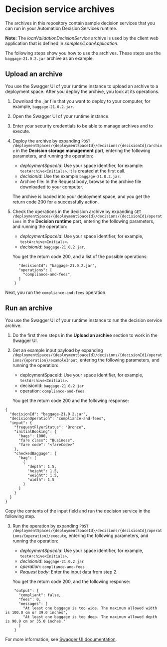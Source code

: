 # Decision service archives

The archives in this repository contain sample decision services that you can run in your Automation Decision Services runtime. 

**Note:** The *loanValidationDecisionService* archive is used by the client web application that is defined in *samples/LoanApplication*.

The following steps show you how to use the archives. These steps use the `baggage-21.0.2.jar` archive as an example.

## Upload an archive 
You use the Swagger UI of your runtime instance to upload an archive to a deployment space. After you deploy the archive, you look at its operations.

1. Download the .jar file that you want to deploy to your computer, for example, `baggage-21.0.2.jar`.
2. Open the Swagger UI of your runtime instance.
3. Enter your security credentials to be able to manage archives and to execute.
4. Deploy the archive by expanding `POST /deploymentSpaces/{deploymentSpaceId}/decisions/{decisionId}/archive` in the **Decision storage management** part, entering the following parameters, and running the operation:
   * *deploymentSpaceId*: Use your space identifier, for example: `testArchive<Initials>`. It is created at the first call.
   * *decisionId*: Use the example `baggage-21.0.2.jar`.
   * Archive file: In the Request body, browse to the archive file downloaded to your computer. 
   
   The archive is loaded into your deployment space, and you get the return code 200 for a successfully action.
5. Check the operations in the decision archive by expanding `GET /deploymentSpaces/{deploymentSpaceId}/decisions/{decisionId}/operations` in the **Decision runtime** part, entering the following parameters, and running the operation:
   * *deploymentSpaceId*: Use your space identifier, for example, `testArchive<Initials>`.
   * *decisionId*: `baggage-21.0.2.jar`.
   
   You get the return code 200, and a list of the possible operations:
```    {
      "decisionId": "baggage-21.0.2.jar",
      "operations": [
        "compliance-and-fees",
      ]
    }
```
Next, you run the `compliance-and-fees` operation.

## Run an archive 
You use the Swagger UI of your runtime instance to run the decision service archive. 

1. Do the first three steps in the **Upload an archive** section to work in the Swagger UI.
2. Get an example input payload by expanding `/deploymentSpaces/{deploymentSpaceId}/decisions/{decisionId}/operations/{operation}/exampleInput`, entering the following parameters, and running the operation:
   * deploymentSpaceId: Use your space identifier, for example, `testArchive<Initials>`.
   * decisionId: `baggage-21.0.2.jar`
   * operation: `compliance-and-fees`
   
   You get the return code 200 and the following response:
```
{
  "decisionId": "baggage-21.0.2.jar",
  "decisionOperation": "compliance-and-fees",
  "input": {
    "frequentFlyerStatus": "Bronze",
    "initialBooking": {
      "bags": 1000,
      "fare class": "Business",
      "fare code": "<fareCode>"
    },
    "checkedBaggage": {
      "bag": [
        {
          "depth": 1.5,
          "height": 1.5,
          "weight": 1.5,
          "width": 1.5
        }
      ]
    }
  }
}
```
Copy the contents of the input field and run the decision service in the following step.

3. Run the operation by expanding `POST /deploymentSpaces/{deploymentSpaceId}/decisions/{decisionId}/operations/{operation}/execute`, entering the following parameters, and running the operation:
   * *deploymentSpaceId*: Use your space identifier, for example, `testArchive<Initials>`.
   * *decisionId*: `baggage-21.0.2.jar`
   * *operation*: `compliance-and-fees`
   * *Request body*: Enter the input data from step 2.
   
   You get the return code 200, and the following response:
```
    "output": {
      "compliant": false,
      "fees": 0,
      "messages": [
        "At least one baggage is too wide. The maximum allowed width is 100.0 cm or 39.0 inches",
        "At least one baggage is too deep. The maximum allowed depth is 90.0 cm or 35.0 inches."
      ]
    }
```

For more information, see  [Swagger UI documentation](https://www.ibm.com/docs/SSYHZ8_21.0.x/com.ibm.dba.aid/topics/services-swagger-ui.html).

